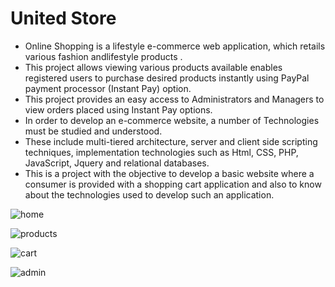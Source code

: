# United Store

* Online Shopping is a lifestyle e-commerce web application, which retails various fashion andlifestyle products . 
* This project allows viewing various products available enables registered users to purchase desired products instantly using PayPal payment processor (Instant Pay) option.
* This project provides an easy access to Administrators and Managers to view orders placed using Instant Pay options.
* In order to develop an e-commerce website, a number of Technologies must be studied and understood. 
* These include multi-tiered architecture, server and client side scripting techniques, implementation technologies such as Html, CSS, PHP, JavaScript, Jquery and relational databases. 
* This is a project with the objective to develop a basic website where a consumer is provided with a shopping cart application and also to know about the technologies
used to develop such an application.


![home](https://user-images.githubusercontent.com/69053657/114251360-b8c06180-996e-11eb-8c63-445200f471be.gif) 

![products](https://user-images.githubusercontent.com/69053657/114251462-1f457f80-996f-11eb-8dd4-22e3766e98c0.gif)

![cart](https://user-images.githubusercontent.com/69053657/114251781-52d4d980-9970-11eb-8f0b-1f5c44cc7c4a.gif)

![admin](https://user-images.githubusercontent.com/69053657/114251666-da6e1880-996f-11eb-97df-4be624846346.gif)
